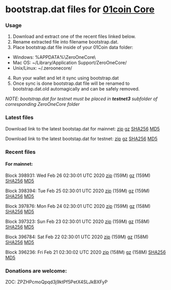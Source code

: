 # bootstrap.dat files for [01coin Core](https://01coin.io)

### Usage

1. Download and extract one of the recent files linked below.
2. Rename extracted file into filename bootstrap.dat.
3. Place bootstrap.dat file inside of your 01Coin data folder:
 - Windows: %APPDATA%\ZeroOneCore\
 - Mac OS: ~/Library/Application Support/ZeroOneCore/
 - Unix/Linux: ~/.zeroonecore/
4. Run your wallet and let it sync using bootstrap.dat
5. Once sync is done bootstrap.dat file will be renamed to bootstrap.dat.old automagically and can be safely removed.

_NOTE: bootstrap.dat for testnet must be placed in **testnet3** subfolder of corresponding ZeroOneCore folder_

### Latest files
Download link to the latest bootstap.dat for mainnet: [zip](https://files.01coin.io/mainnet/bootstrap.dat.zip) [gz](https://files.01coin.io/mainnet/bootstrap.dat.tar.gz) [SHA256](https://files.01coin.io/mainnet/sha256.txt) [MD5](https://files.01coin.io/mainnet/md5.txt)

Download link to the latest bootstap.dat for testnet: [zip](https://files.01coin.io/testnet/bootstrap.dat.zip) [gz](https://files.01coin.io/testnet/bootstrap.dat.tar.gz) [SHA256](https://files.01coin.io/testnet/sha256.txt) [MD5](https://files.01coin.io/testnet/md5.txt)

### Recent files

#### For mainnet:

Block 398931: Wed Feb 26 02:30:01 UTC 2020 [zip](https://files.01coin.io/mainnet/2020-02-26/bootstrap.dat.zip) (159M) [gz](https://files.01coin.io/mainnet/2020-02-26/bootstrap.dat.tar.gz) (159M) [SHA256](https://files.01coin.io/mainnet/2020-02-26/sha256.txt) [MD5](https://files.01coin.io/mainnet/2020-02-26/md5.txt)

Block 398394: Tue Feb 25 02:30:01 UTC 2020 [zip](https://files.01coin.io/mainnet/2020-02-25/bootstrap.dat.zip) (159M) [gz](https://files.01coin.io/mainnet/2020-02-25/bootstrap.dat.tar.gz) (159M) [SHA256](https://files.01coin.io/mainnet/2020-02-25/sha256.txt) [MD5](https://files.01coin.io/mainnet/2020-02-25/md5.txt)

Block 397876: Mon Feb 24 02:30:01 UTC 2020 [zip](https://files.01coin.io/mainnet/2020-02-24/bootstrap.dat.zip) (159M) [gz](https://files.01coin.io/mainnet/2020-02-24/bootstrap.dat.tar.gz) (158M) [SHA256](https://files.01coin.io/mainnet/2020-02-24/sha256.txt) [MD5](https://files.01coin.io/mainnet/2020-02-24/md5.txt)

Block 397323: Sun Feb 23 02:30:01 UTC 2020 [zip](https://files.01coin.io/mainnet/2020-02-23/bootstrap.dat.zip) (159M) [gz](https://files.01coin.io/mainnet/2020-02-23/bootstrap.dat.tar.gz) (158M) [SHA256](https://files.01coin.io/mainnet/2020-02-23/sha256.txt) [MD5](https://files.01coin.io/mainnet/2020-02-23/md5.txt)

Block 396784: Sat Feb 22 02:30:01 UTC 2020 [zip](https://files.01coin.io/mainnet/2020-02-22/bootstrap.dat.zip) (159M) [gz](https://files.01coin.io/mainnet/2020-02-22/bootstrap.dat.tar.gz) (158M) [SHA256](https://files.01coin.io/mainnet/2020-02-22/sha256.txt) [MD5](https://files.01coin.io/mainnet/2020-02-22/md5.txt)

Block 396236: Fri Feb 21 02:30:02 UTC 2020 [zip](https://files.01coin.io/mainnet/2020-02-21/bootstrap.dat.zip) (158M) [gz](https://files.01coin.io/mainnet/2020-02-21/bootstrap.dat.tar.gz) (158M) [SHA256](https://files.01coin.io/mainnet/2020-02-21/sha256.txt) [MD5](https://files.01coin.io/mainnet/2020-02-21/md5.txt)


### Donations are welcome:

ZOC: ZPZHPcmoQpqd3j9ktPf5PetX4SLJkBXFyP

